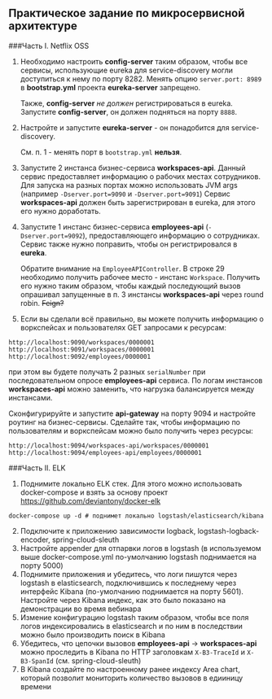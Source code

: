 ## Практическое задание по микросервисной архитектуре 
###Часть I. Netflix OSS

1. Необходимо настроить **config-server** таким образом, чтобы все сервисы, использующие eureka для service-discovery могли доступиться к нему по порту 8282.
Менять опцию `server.port: 8989` в **bootstrap.yml** проекта **eureka-server** запрещено.

    Также, **config-server** *не должен* регистрироваться в eureka.
    Запустите **config-server**, он должен подняться на порту `8888`.

2. Настройте и запустите **eureka-server** - он понадобится для service-discovery. 

    См. п. 1 - менять порт в `bootstrap.yml` **нельзя**.

3. Запустите 2 инстанса бизнес-сервиса **workspaces-api**. Данный сервис предоставляет информацию о рабочих местах сотрудников. Для запуска на разных портах можно использовать JVM args (например `-Dserver.port=9090` и `-Dserver.port=9091`) 
Сервис **workspaces-api** должен быть зарегистрирован в eureka, для этого его нужно доработать.

4. Запустите 1 инстанс бизнес-сервиса **employees-api** (`-Dserver.port=9092`), предоставляющего информацию о сотрудниках. Сервис также нужно поправить, чтобы он регистрировался в **eureka**.
 
    Обратите внимание на `EmployeeAPIController`. В строке 29 необходимо получить рабочее место - инстанс `Workspace`. Получить его нужно таким образом, чтобы каждый последующий вызов опрашивал запущенные в п. 3 инстансы **workspaces-api** через round robin. ~~Feign?~~

5. Если вы сделали всё правильно, вы можете получить информацию о воркспейсах и пользователях GET запросами к ресурсам:
```
http://localhost:9090/workspaces/0000001
http://localhost:9091/workspaces/0000001
http://localhost:9092/employees/0000001
```

при этом вы будете получать 2 разных `serialNumber` при последовательном опросе **employees-api** сервиса. По логам инстансов **workspaces-api** можно заменить, что нагрузка балансируется между инстансами.

Сконфигурируйте и запустите **api-gateway** на порту 9094 и настройте роутинг на бизнес-сервисы. Сделайте так, чтобы информацию по пользователям и воркспейсам можно было получить через ресурсы:
```
http://localhost:9094/workspaces-api/workspaces/0000001
http://localhost:9094/employees-api/employees/0000001
```

###Часть II. ELK
1. Поднимите локально ELK стек. Для этого можно использовать docker-compose и взять за основу проект https://github.com/deviantony/docker-elk
```
docker-compose up -d # поднимет локально logstash/elasticsearch/kibana
```
2. Подключите к приложению зависимости logback, logstash-logback-encoder, spring-cloud-sleuth
3. Настройте appender для отпарвки логов в logstash (в используемом выше docker-compose.yml по-умолчанию logstash поднимается на порту 5000)
4. Поднимите приложения и убедитесь, что логи пишутся через logstash в elasticsearch, подключившись к последнему через интерфейс Kibana (по-умолчанию поднимается на порту 5601). Настройте через Kibana индекс, как это было показано на демонстрации во время вебинара
5. Измение конфигурацию logstash таким образом, чтобы все поля логов индексировались в elasticsearch и по ним в последствии можно было производить поиск в Kibana
6. Убедитесь, что цепочки вызовов **employees-api** -> **workspaces-api** можно проследить в Kibana по HTTP заголовкам `X-B3-TraceId` и `X-B3-SpanId` (см. spring-cloud-sleuth)
7. В Kibana создайте по настроенному ранее индексу Area chart, который позволит мониторить количество вызовов в едииницу времени
